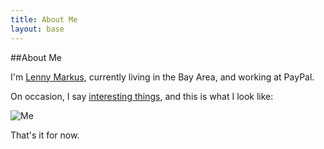```yaml
---
title: About Me
layout: base
---
```


##About Me

I'm [Lenny Markus](http://linkedin.com/in/lennymarkus), currently living in the Bay Area, and working at PayPal.

On occasion, I say [interesting things](https://twitter.com/LennyMarkus), and this is what I look like:

![Me](http://www.gravatar.com/avatar/8ab74ba34fa2517e4acc63c501403939.png)

That's it for now.